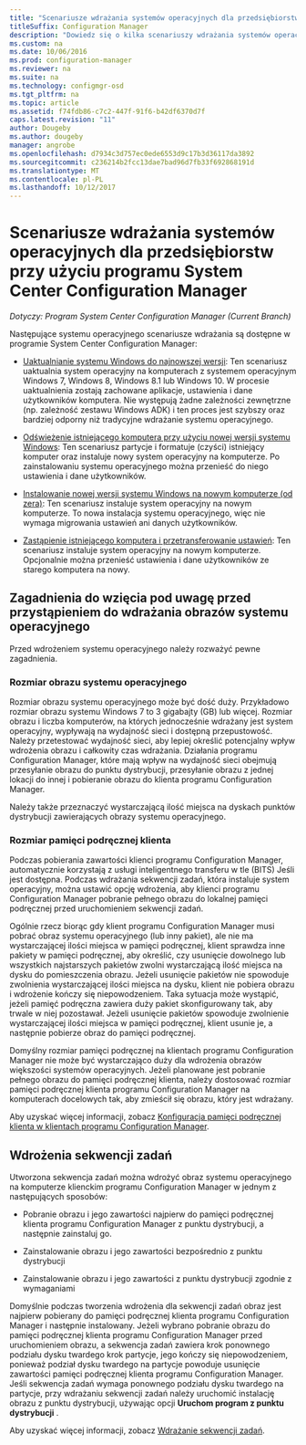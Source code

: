 ```yaml
---
title: "Scenariusze wdrażania systemów operacyjnych dla przedsiębiorstw"
titleSuffix: Configuration Manager
description: "Dowiedz się o kilka scenariuszy wdrażania systemów operacyjnych dla przedsiębiorstw o programie System Center Configuration Manager."
ms.custom: na
ms.date: 10/06/2016
ms.prod: configuration-manager
ms.reviewer: na
ms.suite: na
ms.technology: configmgr-osd
ms.tgt_pltfrm: na
ms.topic: article
ms.assetid: f74fdb86-c7c2-447f-91f6-b42df6370d7f
caps.latest.revision: "11"
author: Dougeby
ms.author: dougeby
manager: angrobe
ms.openlocfilehash: d7934c3d757ec0ede6553d9c17b3d36117da3892
ms.sourcegitcommit: c236214b2fcc13dae7bad96d7fb33f692868191d
ms.translationtype: MT
ms.contentlocale: pl-PL
ms.lasthandoff: 10/12/2017
---
```

# <a name="scenarios-to-deploy-enterprise-operating-systems-with-system-center-configuration-manager"></a>Scenariusze wdrażania systemów operacyjnych dla przedsiębiorstw przy użyciu programu System Center Configuration Manager

*Dotyczy: Program System Center Configuration Manager (Current Branch)*

Następujące systemu operacyjnego scenariusze wdrażania są dostępne w programie System Center Configuration Manager:  

-   [Uaktualnianie systemu Windows do najnowszej wersji](upgrade-windows-to-the-latest-version.md): Ten scenariusz uaktualnia system operacyjny na komputerach z systemem operacyjnym Windows 7, Windows 8, Windows 8.1 lub Windows 10. W procesie uaktualnienia zostają zachowane aplikacje, ustawienia i dane użytkowników komputera. Nie występują żadne zależności zewnętrzne (np. zależność zestawu Windows ADK) i ten proces jest szybszy oraz bardziej odporny niż tradycyjne wdrażanie systemu operacyjnego.  

-   [Odświeżenie istniejącego komputera przy użyciu nowej wersji systemu Windows](refresh-an-existing-computer-with-a-new-version-of-windows.md): Ten scenariusz partycje i formatuje (czyści) istniejący komputer oraz instaluje nowy system operacyjny na komputerze. Po zainstalowaniu systemu operacyjnego można przenieść do niego ustawienia i dane użytkowników.  

-   [Instalowanie nowej wersji systemu Windows na nowym komputerze (od zera)](install-new-windows-version-new-computer-bare-metal.md): Ten scenariusz instaluje system operacyjny na nowym komputerze. To nowa instalacja systemu operacyjnego, więc nie wymaga migrowania ustawień ani danych użytkowników.  

-   [Zastąpienie istniejącego komputera i przetransferowanie ustawień](replace-an-existing-computer-and-transfer-settings.md): Ten scenariusz instaluje system operacyjny na nowym komputerze. Opcjonalnie można przenieść ustawienia i dane użytkowników ze starego komputera na nowy.  

## <a name="things-to-consider-before-you-deploy-operating-system-images"></a>Zagadnienia do wzięcia pod uwagę przed przystąpieniem do wdrażania obrazów systemu operacyjnego  
 Przed wdrożeniem systemu operacyjnego należy rozważyć pewne zagadnienia.  

### <a name="operating-system-image-size"></a>Rozmiar obrazu systemu operacyjnego  
 Rozmiar obrazu systemu operacyjnego może być dość duży. Przykładowo rozmiar obrazu systemu Windows 7 to 3 gigabajty (GB) lub więcej. Rozmiar obrazu i liczba komputerów, na których jednocześnie wdrażany jest system operacyjny, wypływają na wydajność sieci i dostępną przepustowość. Należy przetestować wydajność sieci, aby lepiej określić potencjalny wpływ wdrożenia obrazu i całkowity czas wdrażania. Działania programu Configuration Manager, które mają wpływ na wydajność sieci obejmują przesyłanie obrazu do punktu dystrybucji, przesyłanie obrazu z jednej lokacji do innej i pobieranie obrazu do klienta programu Configuration Manager.  

 Należy także przeznaczyć wystarczającą ilość miejsca na dyskach punktów dystrybucji zawierających obrazy systemu operacyjnego.  

### <a name="client-cache-size"></a>Rozmiar pamięci podręcznej klienta  
 Podczas pobierania zawartości klienci programu Configuration Manager, automatycznie korzystają z usługi inteligentnego transferu w tle (BITS) Jeśli jest dostępna. Podczas wdrażania sekwencji zadań, która instaluje system operacyjny, można ustawić opcję wdrożenia, aby klienci programu Configuration Manager pobranie pełnego obrazu do lokalnej pamięci podręcznej przed uruchomieniem sekwencji zadań.  

 Ogólnie rzecz biorąc gdy klient programu Configuration Manager musi pobrać obraz systemu operacyjnego (lub inny pakiet), ale nie ma wystarczającej ilości miejsca w pamięci podręcznej, klient sprawdza inne pakiety w pamięci podręcznej, aby określić, czy usunięcie dowolnego lub wszystkich najstarszych pakietów zwolni wystarczającą ilość miejsca na dysku do pomieszczenia obrazu. Jeżeli usunięcie pakietów nie spowoduje zwolnienia wystarczającej ilości miejsca na dysku, klient nie pobiera obrazu i wdrożenie kończy się niepowodzeniem. Taka sytuacja może wystąpić, jeżeli pamięć podręczna zawiera duży pakiet skonfigurowany tak, aby trwale w niej pozostawał. Jeżeli usunięcie pakietów spowoduje zwolnienie wystarczającej ilości miejsca w pamięci podręcznej, klient usunie je, a następnie pobierze obraz do pamięci podręcznej.  

 Domyślny rozmiar pamięci podręcznej na klientach programu Configuration Manager nie może być wystarczająco duży dla wdrożenia obrazów większości systemów operacyjnych. Jeżeli planowane jest pobranie pełnego obrazu do pamięci podręcznej klienta, należy dostosować rozmiar pamięci podręcznej klienta programu Configuration Manager na komputerach docelowych tak, aby zmieścił się obrazu, który jest wdrażany.  

 Aby uzyskać więcej informacji, zobacz [Konfiguracja pamięci podręcznej klienta w klientach programu Configuration Manager](../../core/clients/manage/manage-clients.md#BKMK_ClientCache).  

## <a name="task-sequence-deployments"></a>Wdrożenia sekwencji zadań  
 Utworzona sekwencja zadań można wdrożyć obraz systemu operacyjnego na komputerze klienckim programu Configuration Manager w jednym z następujących sposobów:  

-   Pobranie obrazu i jego zawartości najpierw do pamięci podręcznej klienta programu Configuration Manager z punktu dystrybucji, a następnie zainstaluj go.  

-   Zainstalowanie obrazu i jego zawartości bezpośrednio z punktu dystrybucji  

-   Zainstalowanie obrazu i jego zawartości z punktu dystrybucji zgodnie z wymaganiami  

 Domyślnie podczas tworzenia wdrożenia dla sekwencji zadań obraz jest najpierw pobierany do pamięci podręcznej klienta programu Configuration Manager i następnie instalowany. Jeżeli wybrano pobranie obrazu do pamięci podręcznej klienta programu Configuration Manager przed uruchomieniem obrazu, a sekwencja zadań zawiera krok ponownego podziału dysku twardego krok partycje, jego kończy się niepowodzeniem, ponieważ podział dysku twardego na partycje powoduje usunięcie zawartości pamięci podręcznej klienta programu Configuration Manager. Jeśli sekwencja zadań wymaga ponownego podziału dysku twardego na partycje, przy wdrażaniu sekwencji zadań należy uruchomić instalację obrazu z punktu dystrybucji, używając opcji **Uruchom program z punktu dystrybucji**  .  

 Aby uzyskać więcej informacji, zobacz [Wdrażanie sekwencji zadań](manage-task-sequences-to-automate-tasks.md#BKMK_DeployTS).  
